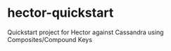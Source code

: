hector-quickstart
=================

Quickstart project for Hector against Cassandra using Composites/Compound Keys 